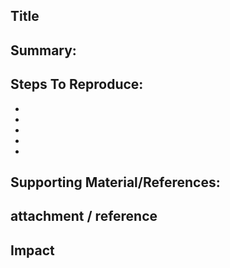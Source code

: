 ## Title



## Summary:



## Steps To Reproduce:

- 
- 
- 
- 
- 


## Supporting Material/References:


## attachment / reference


## Impact